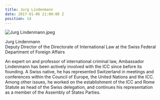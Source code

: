 ```yaml
---
title: Jurg Lindenmann
date: 2017-01-06 21:00:00 Z
position: 14
---
```


![Jurg Lindenmann.jpeg](/uploads/Jurg%20Lindenmann.jpeg)

Jurg Lindenmann <br> Deputy Director of the Directorate of International Law at the Swiss Federal Department of Foreign Affairs


An expert on and professor of international criminal law, Ambassador Lindenmann has been actively involved with the ICC since before its founding. A Swiss native, he has represented Switzerland in meetings and conferences within the Council of Europe, the United Nations and the ICC. Among other issues, he worked on the establishment of the ICC and Rome Statute as head of the Swiss delegation, and continues his representation as a member of the Assembly of States Parties.

